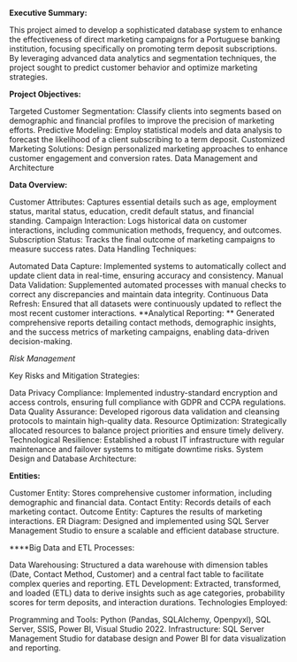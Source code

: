 **Executive Summary:**

This project aimed to develop a sophisticated database system to enhance the effectiveness of direct marketing campaigns for a Portuguese banking institution, focusing specifically on promoting term deposit subscriptions. By leveraging advanced data analytics and segmentation techniques, the project sought to predict customer behavior and optimize marketing strategies.

**Project Objectives:**

Targeted Customer Segmentation: Classify clients into segments based on demographic and financial profiles to improve the precision of marketing efforts.
Predictive Modeling: Employ statistical models and data analysis to forecast the likelihood of a client subscribing to a term deposit.
Customized Marketing Solutions: Design personalized marketing approaches to enhance customer engagement and conversion rates.
Data Management and Architecture

**Data Overview:**

Customer Attributes: Captures essential details such as age, employment status, marital status, education, credit default status, and financial standing.
Campaign Interaction: Logs historical data on customer interactions, including communication methods, frequency, and outcomes.
Subscription Status: Tracks the final outcome of marketing campaigns to measure success rates.
Data Handling Techniques:

Automated Data Capture: Implemented systems to automatically collect and update client data in real-time, ensuring accuracy and consistency.
Manual Data Validation: Supplemented automated processes with manual checks to correct any discrepancies and maintain data integrity.
Continuous Data Refresh: Ensured that all datasets were continuously updated to reflect the most recent customer interactions.
**Analytical Reporting:
**
Generated comprehensive reports detailing contact methods, demographic insights, and the success metrics of marketing campaigns, enabling data-driven decision-making.

_Risk Management_

Key Risks and Mitigation Strategies:

Data Privacy Compliance: Implemented industry-standard encryption and access controls, ensuring full compliance with GDPR and CCPA regulations.
Data Quality Assurance: Developed rigorous data validation and cleansing protocols to maintain high-quality data.
Resource Optimization: Strategically allocated resources to balance project priorities and ensure timely delivery.
Technological Resilience: Established a robust IT infrastructure with regular maintenance and failover systems to mitigate downtime risks.
System Design and Database Architecture:

**Entities:**

Customer Entity: Stores comprehensive customer information, including demographic and financial data.
Contact Entity: Records details of each marketing contact.
Outcome Entity: Captures the results of marketing interactions.
ER Diagram: Designed and implemented using SQL Server Management Studio to ensure a scalable and efficient database structure.

****Big Data and ETL Processes:

Data Warehousing: Structured a data warehouse with dimension tables (Date, Contact Method, Customer) and a central fact table to facilitate complex queries and reporting.
ETL Development: Extracted, transformed, and loaded (ETL) data to derive insights such as age categories, probability scores for term deposits, and interaction durations.
Technologies Employed:

Programming and Tools: Python (Pandas, SQLAlchemy, Openpyxl), SQL Server, SSIS, Power BI, Visual Studio 2022.
Infrastructure: SQL Server Management Studio for database design and Power BI for data visualization and reporting.

